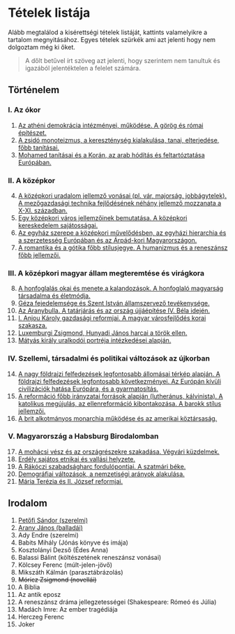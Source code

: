 # Tételek listája

Alább megtalálod a kisérettségi tételek listáját, kattints valamelyikre a tartalom megnyitásához. Egyes tételek szürkék ami azt jelenti hogy nem dolgoztam még ki őket.

> A dőlt betűvel írt szöveg azt jelenti, hogy szerintem nem tanultuk és igazából jelentéktelen a felelet számára.

## Történelem

### I. Az ókor

1. [Az athéni demokrácia intézményei, működése. A görög és római építészet.](./tortenelem/01_atheni_demokracia.md)
2. [A zsidó monoteizmus, a kereszténység kialakulása, tanai, elterjedése, főbb tanításai.](./tortenelem/02_zsido_monoteizmus.md)
3. [Mohamed tanításai és a Korán, az arab hódítás és feltartóztatása Európában.](./tortenelem/03_mohamed_tanitasai.md)

### II. A középkor

4. [A középkori uradalom jellemző vonásai (pl. vár, majorság, jobbágytelek). A mezőgazdasági technika fejlődésének néhány jellemző mozzanata a X-XI. században.](./tortenelem/04_kozepkori_uradalom.md)
5. [Egy középkori város jellemzőinek bemutatása. A középkori kereskedelem sajátosságai.](./tortenelem/05_kozepkori_varos.md)
6. [Az egyház szerepe a középkori művelődésben, az egyházi hierarchia és a szerzetesség Európában és az Árpád-kori Magyarországon.](./tortenelem/06_egyhaz_szerepe.md)
7. [A romantika és a gótika főbb stílusjegye. A humanizmus és a reneszánsz főbb jellemzői.](./tortenelem/07_romantika_gotika.md)

### III. A középkori magyar állam megteremtése és virágkora

8. [A honfoglalás okai és menete,a kalandozások. A honfoglaló magyarság társadalma és életmódja.](./tortenelem/08_honfoglalas.md)
9. [Géza fejedelemsége és Szent István államszervező tevékenysége.](./tortenelem/09_geza_fejedelemsege.md)
10. [Az Aranybulla. A tatárjárás és az ország újjáépítése IV. Béla idején.](./tortenelem/10_aranybulla.md)
11. [I. Anjou Károly gazdasági reformjai. A magyar városfejlődés korai szakasza.](./tortenelem/11_anjou_karoly.md)
12. [Luxemburgi Zsigmond, Hunyadi János harcai a török ellen.](./tortenelem/12_luxemburgi_zsigmond.md)
13. [Mátyás király uralkodói portréja intézkedései alapján.](./tortenelem/13_matyas_kiraly.md)

### IV. Szellemi, társadalmi és politikai változások az újkorban

14. [A nagy földrajzi felfedezések legfontosabb állomásai térkép alapján. A földrajzi felfedezések legfontosabb következményei. Az Európán kívüli civilizációk hatása Európára, és a gyarmatosítás.](./tortenelem/14_foldrajzi_felfedezesek.md)
15. [A reformáció főbb irányzatai források alapján (lutheránus, kálvinista). A katolikus megújulás, az ellenreformáció kibontakozása. A barokk stílus jellemzői.](./tortenelem/15_reformacio.md)
16. [A brit alkotmányos monarchia működése és az amerikai köztársaság.](./tortenelem/16_brit_alkotmanyos_monarchia.md)

### V. Magyarország a Habsburg Birodalomban  

17. [A mohácsi vész és az országrészekre szakadása. Végvári küzdelmek.](./tortenelem/17_mohacsi_vesz.md)
18. [Erdély sajátos etnikai és vallási helyzete.](./tortenelem/18_erdely.md)
19. [A Rákóczi szabadságharc fordulópontjai. A szatmári béke.](./tortenelem/19_rakoczi_szabadsagharc.md)
20. [Demográfiai változások, a nemzetiségi arányok alakulása.](./tortenelem/20_demografia.md)
21. [Mária Terézia és II. József reformjai.](./tortenelem/21_maria_terezia.md)

## Irodalom

1. [Petőfi Sándor (szerelmi)](./irodalom/01_petofi.md)
2. [Arany János (balladái)](./irodalom/02_arany.md)
3. Ady Endre (szerelmi)
4. Babits Mihály (Jónás könyve és imája)
5. Kosztolányi Dezső (Édes Anna)
6. Balassi Bálint (költészetének reneszánsz vonásai)
7. Kölcsey Ferenc (múlt-jelen-jövő)
8. Mikszáth Kálmán (parasztábrázolás)
9. <s>Móricz Zsigmond (novellái)</s>
10. A Biblia
11. Az antik eposz
12. A reneszánsz dráma jellegzetességei (Shakespeare: Rómeó és Júlia)
13. Madách Imre: Az ember tragédiája
14. Herczeg Ferenc
15. Joker